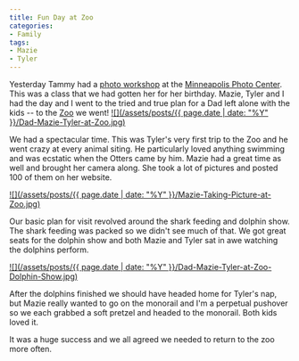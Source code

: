 ```yaml
---
title: Fun Day at Zoo
categories:
- Family
tags:
- Mazie
- Tyler
---
```


Yesterday Tammy had a [photo workshop](https://www.mplsphotocenter.com/class/the-art-of-portraiture-fundamentals-of-portrait-photography-235.html) at the [Minneapolis Photo Center](https://www.mplsphotocenter.com/). This was a class that we had gotten her for her birthday. Mazie, Tyler and I had the day and I went to the tried and true plan for a Dad left alone with the kids -- to the [Zoo](http://www.mnzoo.org/) we went!
[![](/assets/posts/{{ page.date | date: "%Y" }}/Dad-Mazie-Tyler-at-Zoo.jpg)](http://thingelstad.com/s/fun-day-at-zoo/dad-mazie-tyler-at-zoo/img)

We had a spectacular time. This was Tyler's very first trip to the Zoo and he went crazy at every animal siting. He particularly loved anything swimming and was ecstatic when the Otters came by him. Mazie had a great time as well and brought her camera along. She took a lot of pictures and posted 100 of them on her website.

[![](/assets/posts/{{ page.date | date: "%Y" }}/Mazie-Taking-Picture-at-Zoo.jpg)](http://thingelstad.com/s/fun-day-at-zoo/mazie-taking-picture-at-zoo/img)

Our basic plan for visit revolved around the shark feeding and dolphin show. The shark feeding was packed so we didn't see much of that. We got great seats for the dolphin show and both Mazie and Tyler sat in awe watching the dolphins perform.

[![](/assets/posts/{{ page.date | date: "%Y" }}/Dad-Mazie-Tyler-at-Zoo-Dolphin-Show.jpg)](http://thingelstad.com/s/fun-day-at-zoo/dad-mazie-tyler-at-zoo-dolphin-show/img)

After the dolphins finished we should have headed home for Tyler's nap, but Mazie really wanted to go on the monorail and I'm a perpetual pushover so we each grabbed a soft pretzel and headed to the monorail. Both kids loved it.

It was a huge success and we all agreed we needed to return to the zoo more often.
